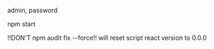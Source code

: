 admin, password


npm start


!!DON'T npm audit fix --force!! will reset script react version to 0.0.0

